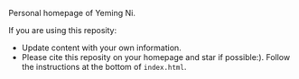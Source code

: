 Personal homepage of Yeming Ni.

If you are using this reposity:
- Update content with your own information.
- Please cite this reposity on your homepage and star if possible:). Follow the instructions at the bottom of `index.html`.

